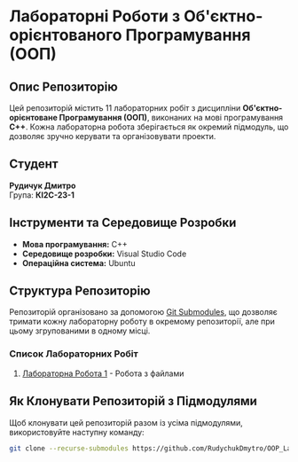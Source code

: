 # Лабораторні Роботи з Об'єктно-орієнтованого Програмування (ООП)

## Опис Репозиторію

Цей репозиторій містить 11 лабораторних робіт з дисципліни **Об'єктно-орієнтоване Програмування (ООП)**, виконаних на мові програмування **C++**. Кожна лабораторна робота зберігається як окремий підмодуль, що дозволяє зручно керувати та організовувати проекти.

## Студент

**Рудичук Дмитро**  
Група: **КІ2С-23-1**

## Інструменти та Середовище Розробки

- **Мова програмування:** C++
- **Середовище розробки:** Visual Studio Code
- **Операційна система:** Ubuntu

## Структура Репозиторію

Репозиторій організовано за допомогою [Git Submodules](https://git-scm.com/book/en/v2/Git-Tools-Submodules), що дозволяє тримати кожну лабораторну роботу в окремому репозиторії, але при цьому згрупованими в одному місці.

### Список Лабораторних Робіт

1. [Лабораторна Робота 1](Lab_1_OOP) - Робота з файлами


## Як Клонувати Репозиторій з Підмодулями

Щоб клонувати цей репозиторій разом із усіма підмодулями, використовуйте наступну команду:

```bash
git clone --recurse-submodules https://github.com/RudychukDmytro/OOP_Labs.git

